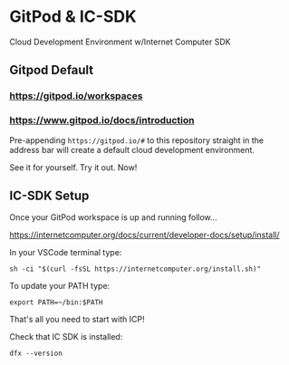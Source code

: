 # GitPod & IC-SDK
Cloud Development Environment w/Internet Computer SDK   

## Gitpod Default 
### https://gitpod.io/workspaces
### https://www.gitpod.io/docs/introduction
Pre-appending ``https://gitpod.io/#`` to this repository straight in the address bar will create a default cloud development environment. 

See it for yourself. Try it out. Now!

## IC-SDK Setup
Once your GitPod workspace is up and running follow... 

https://internetcomputer.org/docs/current/developer-docs/setup/install/

In your VSCode terminal type: 

``sh -ci "$(curl -fsSL https://internetcomputer.org/install.sh)"``

To update your PATH type:

``export PATH=~/bin:$PATH``

That's all you need to start with ICP!

Check that IC SDK is installed:

``dfx --version``
